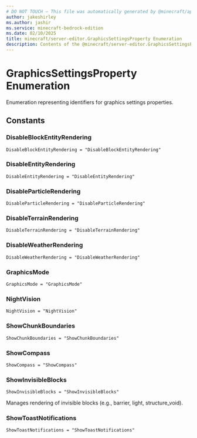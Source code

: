 ```yaml
---
# DO NOT TOUCH — This file was automatically generated by @minecraft/api-docs-generator, to report problems file an issue at https://github.com/Mojang/minecraft-scripting-libraries
author: jakeshirley
ms.author: jashir
ms.service: minecraft-bedrock-edition
ms.date: 02/10/2025
title: minecraft/server-editor.GraphicsSettingsProperty Enumeration
description: Contents of the @minecraft/server-editor.GraphicsSettingsProperty enumeration.
---
```

# GraphicsSettingsProperty Enumeration

Enumeration representing identifiers for graphics settings properties.

## Constants
### **DisableBlockEntityRendering**
`DisableBlockEntityRendering = "DisableBlockEntityRendering"`
### **DisableEntityRendering**
`DisableEntityRendering = "DisableEntityRendering"`
### **DisableParticleRendering**
`DisableParticleRendering = "DisableParticleRendering"`
### **DisableTerrainRendering**
`DisableTerrainRendering = "DisableTerrainRendering"`
### **DisableWeatherRendering**
`DisableWeatherRendering = "DisableWeatherRendering"`
### **GraphicsMode**
`GraphicsMode = "GraphicsMode"`
### **NightVision**
`NightVision = "NightVision"`
### **ShowChunkBoundaries**
`ShowChunkBoundaries = "ShowChunkBoundaries"`
### **ShowCompass**
`ShowCompass = "ShowCompass"`
### **ShowInvisibleBlocks**
`ShowInvisibleBlocks = "ShowInvisibleBlocks"`

Manages rendering of invisible blocks (e.g., barrier, light, structure_void).
### **ShowToastNotifications**
`ShowToastNotifications = "ShowToastNotifications"`
